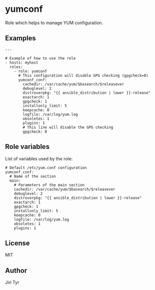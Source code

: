 yumconf
=======

Role which helps to manage YUM configuration.


Examples
--------

```
---

# Example of how to use the role
- hosts: myhost
  roles:
    - role: yumconf
      # This configuration will disable GPG checking (gpgcheck=0)
      yumconf_conf:
        cachedir: /var/cache/yum/$basearch/$releasever
        debuglevel: 2
        distroverpkg: "{{ ansible_distribution | lower }}-release"
        exactarch: 1
        gpgcheck: 1
        installonly_limit: 5
        keepcache: 0
        logfile: /var/log/yum.log
        obsoletes: 1
        plugins: 1
        # This line will disable the GPG checking
        gpgcheck: 0
```


Role variables
--------------

List of variables used by the role:

```
# Default /etc/yum.conf configuration
yumconf_conf:
  # Name of the section
  main:
    # Parameters of the main section
    cachedir: /var/cache/yum/$basearch/$releasever
    debuglevel: 2
    distroverpkg: "{{ ansible_distribution | lower }}-release"
    exactarch: 1
    gpgcheck: 1
    installonly_limit: 5
    keepcache: 0
    logfile: /var/log/yum.log
    obsoletes: 1
    plugins: 1
```


License
-------

MIT


Author
------

Jiri Tyr
